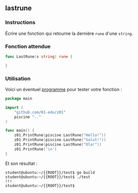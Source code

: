 ## lastrune

### Instructions

Écrire une fonction qui retourne la dernière `rune` d'une `string`.

### Fonction attendue

```go
func LastRune(s string) rune {

}
```

### Utilisation

Voici un éventuel [programme](TODO-LINK) pour tester votre fonction :

```go
package main

import (
	"github.com/01-edu/z01"
	piscine ".."
)

func main() {
	z01.PrintRune(piscine.LastRune("Hello!"))
	z01.PrintRune(piscine.LastRune("Salut!"))
	z01.PrintRune(piscine.LastRune("Ola!"))
	z01.PrintRune('\n')
}
```

Et son résultat :

```console
student@ubuntu:~/{{ROOT}}/test$ go build
student@ubuntu:~/{{ROOT}}/test$ ./test
!!!
student@ubuntu:~/{{ROOT}}/test$
```
